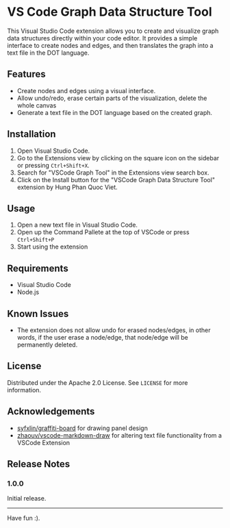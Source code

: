 # VS Code Graph Data Structure Tool

This Visual Studio Code extension allows you to create and visualize graph data structures directly within your code editor. It provides a simple interface to create nodes and edges, and then translates the graph into a text file in the DOT language.

## Features

- Create nodes and edges using a visual interface.
- Allow undo/redo, erase certain parts of the visualization, delete the whole canvas
- Generate a text file in the DOT language based on the created graph.

## Installation

1. Open Visual Studio Code.
2. Go to the Extensions view by clicking on the square icon on the sidebar or pressing `Ctrl+Shift+X`.
3. Search for "VSCode Graph Tool" in the Extensions view search box.
4. Click on the Install button for the "VSCode Graph Data Structure Tool" extension by Hung Phan Quoc Viet.

## Usage

1. Open a new text file in Visual Studio Code.
2. Open up the Command Pallete at the top of VSCode or press `Ctrl+Shift+P`
3. Start using the extension

## Requirements

- Visual Studio Code
- Node.js

## Known Issues

- The extension does not allow undo for erased nodes/edges, in other words, if the user erase a node/edge, that node/edge will be permanently deleted.

## License
Distributed under the Apache 2.0 License. See `LICENSE` for more information.

## Acknowledgements
- [syfxlin/graffiti-board](https://github.com/syfxlin/graffiti-board/tree/5945b126c945073eced5e6eb78658bc2a7375881) for drawing panel design
- [zhaouv/vscode-markdown-draw](https://github.com/zhaouv/vscode-markdown-draw?tab=readme-ov-file) for altering text file functionality from a VSCode Extension

## Release Notes

### 1.0.0

Initial release.

---

Have fun :).